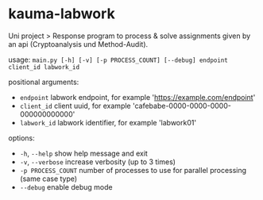 # kauma-labwork

Uni project > Response program to process & solve assignments given by an api (Cryptoanalysis und Method-Audit).

usage: ```main.py [-h] [-v] [-p PROCESS_COUNT] [--debug] endpoint client_id labwork_id```

positional arguments:
- ```endpoint```          labwork endpoint, for example 'https://example.com/endpoint'
- ```client_id```         client uuid, for example 'cafebabe-0000-0000-0000-000000000000'
- ```labwork_id```        labwork identifier, for example 'labwork01'

options:
- ```-h```, ```--help```        show help message and exit
- ```-v```, ```--verbose```     increase verbosity (up to 3 times)
- ```-p PROCESS_COUNT```        number of processes to use for parallel processing (same case type)
- ```--debug```                 enable debug mode
